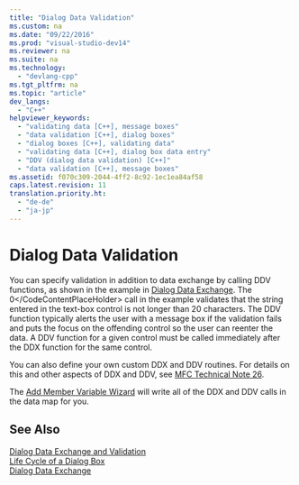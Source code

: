 ```yaml
---
title: "Dialog Data Validation"
ms.custom: na
ms.date: "09/22/2016"
ms.prod: "visual-studio-dev14"
ms.reviewer: na
ms.suite: na
ms.technology: 
  - "devlang-cpp"
ms.tgt_pltfrm: na
ms.topic: "article"
dev_langs: 
  - "C++"
helpviewer_keywords: 
  - "validating data [C++], message boxes"
  - "data validation [C++], dialog boxes"
  - "dialog boxes [C++], validating data"
  - "validating data [C++], dialog box data entry"
  - "DDV (dialog data validation) [C++]"
  - "data validation [C++], message boxes"
ms.assetid: f070c309-2044-4ff2-8c92-1ec1ea84af58
caps.latest.revision: 11
translation.priority.ht: 
  - "de-de"
  - "ja-jp"
---
```

# Dialog Data Validation
You can specify validation in addition to data exchange by calling DDV functions, as shown in the example in [Dialog Data Exchange](../vs140/dialog-data-exchange.md). The <CodeContentPlaceHolder>0\</CodeContentPlaceHolder> call in the example validates that the string entered in the text-box control is not longer than 20 characters. The DDV function typically alerts the user with a message box if the validation fails and puts the focus on the offending control so the user can reenter the data. A DDV function for a given control must be called immediately after the DDX function for the same control.  
  
 You can also define your own custom DDX and DDV routines. For details on this and other aspects of DDX and DDV, see [MFC Technical Note 26](../vs140/tn026--ddx-and-ddv-routines.md).  
  
 The [Add Member Variable Wizard](../vs140/add-member-variable-wizard.md) will write all of the DDX and DDV calls in the data map for you.  
  
## See Also  
 [Dialog Data Exchange and Validation](../vs140/dialog-data-exchange-and-validation.md)   
 [Life Cycle of a Dialog Box](../vs140/life-cycle-of-a-dialog-box.md)   
 [Dialog Data Exchange](../vs140/dialog-data-exchange.md)